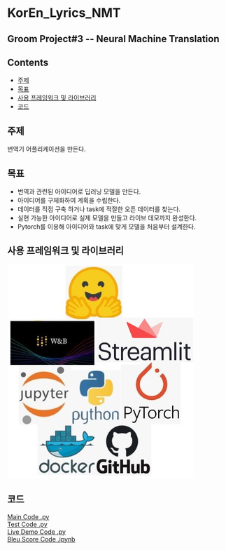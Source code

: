 # KorEn_Lyrics_NMT
## Groom Project#3 -- Neural Machine Translation


## Contents
* [주제](https://github.com/chohs1221/KorEn_Lyrics_NMT/#주제)  
* [목표](https://github.com/chohs1221/KorEn_Lyrics_NMT/#배경)  
* [사용 프레임워크 및 라이브러리](https://github.com/chohs1221/KorEn_Lyrics_NMT/#사용-프레임워크-및-라이브러리)   
* [코드](https://github.com/chohs1221/KorEn_Lyrics_NMT/#코드)  
## 주제   
번역기 어플리케이션을 만든다.  
## 목표  
- 번역과 관련된 아이디어로 딥러닝 모델을 만든다.
- 아이디어를 구체화하여 계획을 수립한다.
- 데이터를 직접 구축 하거나 task에 적절한 오픈 데이터를 찾는다.
- 실현 가능한 아이디어로 실제 모델을 만들고 라이브 데모까지 완성한다.
- Pytorch를 이용해 아이디어와 task에 맞게 모델을 처음부터 설계한다. 
## 사용 프레임워크 및 라이브러리  
<img src="/stacks.JPG"></img><br/>  
## 코드   
[Main Code .py](https://github.com/chohs1221/KorEn_Lyrics_NMT/blob/master/m2m100_418.py)  
[Test Code .py](https://github.com/chohs1221/KorEn_Lyrics_NMT/blob/master/m2m100_generate.ipynb)  
[Live Demo Code .py](https://github.com/chohs1221/KorEn_Lyrics_NMT/blob/master/app.py)  
[Bleu Score Code .ipynb](https://github.com/chohs1221/KorEn_Lyrics_NMT/blob/master/BleuScore.ipynb)   

